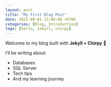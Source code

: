 ```yaml
---
layout: post
title: "My First Blog Post"
date: 2025-09-01 13:00:00 +0700
categories: [Blog, Introduction]
tags: [hello, jekyll, chirpy]
---
```


Welcome to my blog built with **Jekyll + Chirpy** 🎉

I’ll be writing about:
- Databases
- SQL Server
- Tech tips
- And my learning journey

